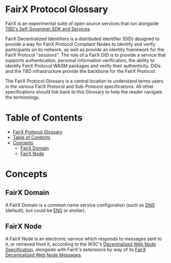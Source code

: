 # FairX Protocol Glossary

FairX is an experimental suite of open source services that run alongside [TBD's Self-Sovereign SDK and Services](https://github.com/TBD54566975). 

FairX Decentralized Identifiers is a distributed identifier (DID) designed to provide a way for FairX Protocol Compliant Nodes to identify and verify participants on its network, as well as provide an 
identity framework for the FairX Protocol "sessions". The role of a FairX DID is to provide a service that supports authentication, personal information verification, the ability to identify FairX Protocol
WASM packages and verify their authenticity.  DIDs and the TBD infrastructure provide the backbone for the FairX Protocol.  

The FairX Protocol Glossary is a central location to understand terms users in the various FairX Protocol and Sub-Protocol specifications.  All other specifications should link back to this Glossary to help the reader navigate the terminology.

# Table of Contents
- [FairX Protocol Glossary](#fairx-protocol-glossary)
- [Table of Contents](#table-of-contents)
- [Concepts <a name="fairx-protocol-glossary-concepts"></a>](#concepts-)
  - [FairX Domain <a name="fairx-protocol-glossary-fairx-domain"></a>](#fairx-domain-)
  - [FairX Node <a name="fairx-protocol-glossary-fairx-node"></a>](#fairx-node-)

# Concepts <a name="fairx-protocol-glossary-concepts"></a>

## FairX Domain <a name="fairx-protocol-glossary-fairx-domain"></a>

A FairX Domain is a common name service configuration (such as [DNS](https://datatracker.ietf.org/doc/html/rfc1034) (default), but could be [ENS](https://eips.ethereum.org/EIPS/eip-137) or similar).

## FairX Node <a name="fairx-protocol-glossary-fairx-node"></a>

A FairX Node is an electronic service which responds to messages sent to it, or retrieved from it, according to the W3C's [Decentralized Web Node Specification](https://identity.foundation/decentralized-web-node/spec/), alongside with FairX's extensions by way of its [FairX Decentralized Web Node Messages](https://github.com/fairxio/protocol/tree/main/did/messages).